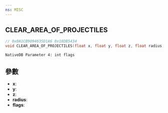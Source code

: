 ```yaml
---
ns: MISC
---
```

## CLEAR_AREA_OF_PROJECTILES

```c
// 0x0A1CB9094635D1A6 0x18DB5434
void CLEAR_AREA_OF_PROJECTILES(float x, float y, float z, float radius, BOOL flags);
```

```
NativeDB Parameter 4: int flags
```

## 參數
* **x**: 
* **y**: 
* **z**: 
* **radius**: 
* **flags**: 

